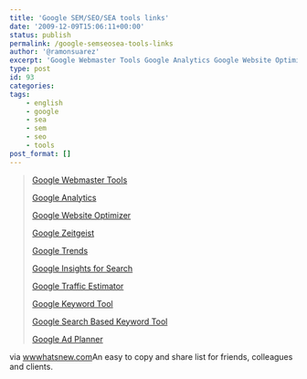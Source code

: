 ```yaml
---
title: 'Google SEM/SEO/SEA tools links'
date: '2009-12-09T15:06:11+00:00'
status: publish
permalink: /google-semseosea-tools-links
author: '@ramonsuarez'
excerpt: 'Google Webmaster Tools Google Analytics Google Website Optimizer Google Zeitgeist Google Trends Google Insights for Search Google Traffic Estimator Google Keyword Tool Google Search Based Keyword Tool Google Ad Planner via wwwhatsnew.com An easy t...'
type: post
id: 93
categories:
tags:
    - english
    - google
    - sea
    - sem
    - seo
    - tools
post_format: []
---
```

> [Google Webmaster Tools](http://www.google.com/webmasters/tools/)
> 
> [Google Analytics](http://www.google.com/analytics/)
> 
> [Google Website Optimizer](http://www.google.com/websiteoptimizer)
> 
> [Google Zeitgeist](http://www.google.com/intl/en/press/zeitgeist2009/)
> 
> [Google Trends](http://www.google.com/trends)
> 
> [Google Insights for Search](http://www.google.com/insights/search/)
> 
> [Google Traffic Estimator](https://adwords.google.com/select/TrafficEstimatorSandbox)
> 
> [Google Keyword Tool](https://adwords.google.com/select/KeywordToolExternal)
> 
> [Google Search Based Keyword Tool](http://www.google.com/sktool/)
> 
> [Google Ad Planner](https://www.google.com/adplanner/)

via [wwwhatsnew.com](http://wwwhatsnew.com/2009/12/08/10-herramientas-seo-hechas-por-google/)An easy to copy and share list for friends, colleagues and clients.

